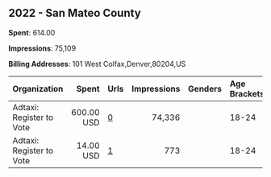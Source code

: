 ## 2022 - San Mateo County 
**Spent**: 614.00

**Impressions**: 75,109

**Billing Addresses**: 101 West Colfax,Denver,80204,US

|Organization|Spent|Urls|Impressions|Genders|Age Brackets|Country Codes|
|:---|---:|:---|---:|:---|:---|:---|
|Adtaxi: Register to Vote|600.00 USD|[0](https://www.snap.com/political-ads/asset/881dc9dfd61d2f31fb8547b3206ddcab95dcfd46ad07864b09c8c207b8017bca?mediaType=mp4)|74,336||18-24|united states|
|Adtaxi: Register to Vote|14.00 USD|[1](https://www.snap.com/political-ads/asset/ef415063f455632174ed784c7555e6171cbee7b184c33a2946460741736b35be?mediaType=mp4)|773||18-24|united states|
